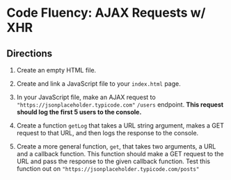 # Code Fluency: AJAX Requests w/ XHR

## Directions
1. Create an empty HTML file.

2. Create and link a JavaScript file to your `index.html` page.

3. In your JavaScript file, make an AJAX request to `"https://jsonplaceholder.typicode.com"` `/users` endpoint. **This request should log the first 5 users to the console.**

4. Create a function `getLog` that takes a URL string argument, makes a GET request to that URL, and then logs the response to the console.

5. Create a more general function, `get`, that takes two arguments, a URL and a callback function. This function should make a GET request to the URL and pass the response to the given callback function. Test this function out on `"https://jsonplaceholder.typicode.com/posts"`
